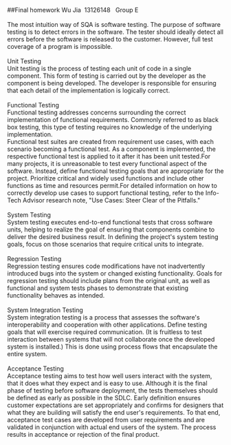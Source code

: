 ##Final homework
Wu Jia&nbsp; 13126148 &nbsp; Group E<br><br>The most intuition way of SQA is software testing. The purpose of 
software testing is to detect errors in the software. The tester should 
ideally detect all errors before the software is released to the 
customer. However, full test coverage of a program is impossible.     <br><br>Unit Testing<br>Unit testing is the process of testing each unit of code in a single component. This form of testing is carried out by the developer as the component is being developed. The developer is responsible for ensuring that each detail of the implementation is logically correct.<br><br>Functional Testing<br>Functional testing addresses concerns surrounding the correct implementation of functional requirements. Commonly referred to as black box testing, this type of testing requires no knowledge of the underlying implementation.<br>Functional test suites are created from requirement use cases, with each scenario becoming a functional test. As a component is implemented, the respective functional test is applied to it after it has been unit tested.For many projects, it is unreasonable to test every functional aspect of the software. Instead, define functional testing goals that are appropriate for the project. Prioritize critical and widely used functions and include other functions as time and resources permit.For detailed information on how to correctly develop use cases to support functional testing, refer to the Info-Tech Advisor research note, "Use Cases: Steer Clear of the Pitfalls."<br><br>System Testing<br>System testing executes end-to-end functional tests that cross software units, helping to realize the goal of ensuring that components combine to deliver the desired business result. In defining the project's system testing goals, focus on those scenarios that require critical units to integrate.<br><br>Regression Testing<br>Regression testing ensures code modifications have not inadvertently introduced bugs into the system or changed existing functionality. Goals for regression testing should include plans from the original unit, as well as functional and system tests phases to demonstrate that existing functionality behaves as intended.<br><br>System Integration Testing<br>System integration testing is a process that assesses the software's interoperability and cooperation with other applications. Define testing goals that will exercise required communication. (It is fruitless to test interaction between systems that will not collaborate once the developed system is installed.) This is done using process flows that encapsulate the entire system.<br><br>Acceptance Testing<br>Acceptance testing aims to test how well users interact with the system, that it does what they expect and is easy to use. Although it is the final phase of testing before software deployment, the tests themselves should be defined as early as possible in the SDLC. Early definition ensures customer expectations are set appropriately and confirms for designers that what they are building will satisfy the end user's requirements. To that end, acceptance test cases are developed from user requirements and are validated in conjunction with actual end users of the system. The process results in acceptance or rejection of the final product.<br>
